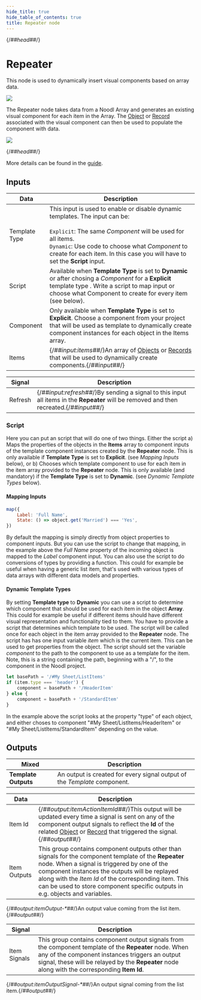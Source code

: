 ```yaml
---
hide_title: true
hide_table_of_contents: true
title: Repeater node
---
```


{/*##head##*/}

# Repeater

This node is used to dynamically insert visual components based on <span className="ndl-data">array</span> data.

<div className="ndl-image-with-background l">

![](/nodes/ui-controls/repeater/repeater_visual.png)

</div>

The <span className="ndl-node">Repeater</span> node takes data from a Noodl <span className="ndl-data">Array</span> and generates an existing visual component for each item in the <span className="ndl-data">Array</span>. The [Object](/nodes/data/object/object-node) or [Record](/nodes/data/cloud-data/record) associated with the visual component can then be used to populate the component with data.

<div className="ndl-image-with-background l">

![](/nodes/ui-controls/repeater/repeater_node.png)

</div>

{/*##head##*/}

More details can be found in the [guide](/docs/guides/data/list-basics).

## Inputs

| Data                                            | Description                                                                                                                                                                                                                                                                            |
| ----------------------------------------------- | -------------------------------------------------------------------------------------------------------------------------------------------------------------------------------------------------------------------------------------------------------------------------------------- |
| <span className="ndl-data">Template Type</span> | This input is used to enable or disable dynamic templates. The input can be:<br/><br/>`Explicit`: The same _Component_ will be used for all items.<br/>`Dynamic`: Use code to choose what _Component_ to create for each item. In this case you will have to set the **Script** input. |
| <span className="ndl-data">Script</span>        | Available when **Template Type** is set to **Dynamic** or after chosing a _Component_ for a **Explicit** template type . Write a script to map input or choose what Component to create for every item (see below).                                                                    |
| <span className="ndl-data">Component</span>     | Only available when **Template Type** is set to **Explicit**. Choose a component from your project that will be used as template to dynamically create component instances for each object in the Items array.                                                                         |
| <span className="ndl-data">Items</span>         | {/*##input:items##*/}An array of [Objects](/nodes/data/object/object-node) or [Records](/nodes/data/cloud-data/record) that will be used to dynamically create components.{/*##input##*/}                                                                                                      |

| Signal                                      | Description                                                                                                                       |
| ------------------------------------------- | --------------------------------------------------------------------------------------------------------------------------------- |
| <span className="ndl-signal">Refresh</span> | {/*##input:refresh##*/}By sending a signal to this input all items in the **Repeater** will be removed and then recreated.{/*##input##*/} |

### Script

Here you can put an script that will do one of two things. Either the script
a) Maps the properties of the objects in the **Items** array to component inputs of the template component instances created by the **Repeater** node. This is only available if **Template Type** is set to **Explicit**. (see _Mapping Inputs_ below), or b) Chooses which template component to use for each item in the item array provided to the **Repeater** node. This is only available (and mandatory) if the **Template Type** is set to **Dynamic**. (see _Dynamic Template Types_ below).

#### Mapping Inputs

```javascript
map({
    Label: 'Full Name',
    State: () => object.get('Married') === 'Yes',
})
```

By default the mapping is simply directly from object properties to component inputs. But you can use the script to change that mapping, in the example above the _Full Name_ property of the incoming object is mapped to the _Label_ component input. You can also use the script to do conversions of types by providing a function.
This could for example be useful when having a generic list item, that's used with various types of data arrays with different data models and properties.

#### Dynamic Template Types

By setting **Template type** to **Dynamic** you can use a script to determine which component that should be used for each item in the object **Array**. This could for example be useful if different items should have different visual representation and functionality tied to them.
You have to provide a script that determines which template to be used. The script will be called once for each object in the item array provided to the **Repeater** node. The script has has one input variable _item_ which is the current item. This can be used to get properties from the object. The script should set the variable _component_ to the path to the component to use as a template for the item. Note, this is a string containing the path, beginning with a "/", to the component in the Noodl project.

```javascript
let basePath = '/#My Sheet/ListItems'
if (item.type === 'header') {
    component = basePath + '/HeaderItem'
} else {
    component = basePath + '/StandardItem'
}
```

In the example above the script looks at the property "type" of each object, and either choses to component "#My Sheet/ListItems/HeaderItem" or "#My Sheet/ListItems/StandardItem" depending on the value.

## Outputs

| Mixed                | Description                                                               |
| -------------------- | ------------------------------------------------------------------------- |
| **Template Outputs** | An output is created for every signal output of the _Template_ component. |

| Data                                           | Description                                                                                                                                                                                                                                                                                                                                     |
| ---------------------------------------------- | ----------------------------------------------------------------------------------------------------------------------------------------------------------------------------------------------------------------------------------------------------------------------------------------------------------------------------------------------- |
| <span className="ndl-data">Item Id</span>      | {/*##output:itemActionItemId##*/}This output will be updated every time a signal is sent on any of the component output signals to reflect the **Id** of the related [Object](/nodes/data/object/object-node) or [Record](/nodes/data/cloud-data/record/) that triggered the signal.{/*##output##*/}                                                    |
| <span className="ndl-data">Item Outputs</span> | This group contains component outputs other than signals for the component template of the **Repeater** node. When a signal is triggered by one of the component instances the outputs will be replayed along with the _Item Id_ of the corresponding item. This can be used to store component specific outputs in e.g. objects and variables. |

<span className="hidden-props-for-editor">{/*##output:itemOutput-\*##*/}An output value coming from the list item.{/*##output##*/}</span>

| Signal                                           | Description                                                                                                                                                                                                                                                |
| ------------------------------------------------ | ---------------------------------------------------------------------------------------------------------------------------------------------------------------------------------------------------------------------------------------------------------- |
| <span className="ndl-signal">Item Signals</span> | This group contains component output signals from the component template of the **Repeater** node. When any of the component instances triggers an output signal, these will be relayed by the **Repeater** node along with the corresponding **Item Id**. |

<span className="hidden-props-for-editor">{/*##output:itemOutputSignal-\*##*/}An output signal coming from the list item.{/*##output##*/}</span>

